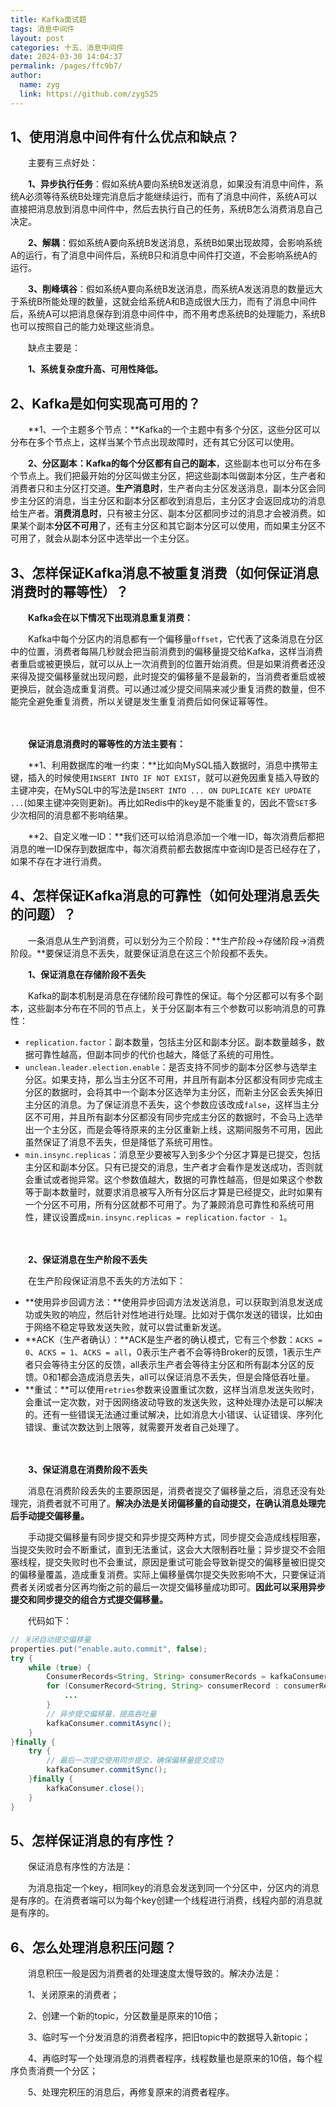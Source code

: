 ```yaml
---
title: Kafka面试题
tags: 消息中间件
layout: post
categories: 十五、消息中间件
date: 2024-03-30 14:04:37
permalink: /pages/ffc9b7/
author: 
  name: zyg
  link: https://github.com/zyg525
---
```




## 1、使用消息中间件有什么优点和缺点？

　　主要有三点好处：

　　**1、异步执行任务**：假如系统A要向系统B发送消息，如果没有消息中间件，系统A必须等待系统B处理完消息后才能继续运行，而有了消息中间件，系统A可以直接把消息放到消息中间件中，然后去执行自己的任务，系统B怎么消费消息自己决定。

　　**2、解耦**：假如系统A要向系统B发送消息，系统B如果出现故障，会影响系统A的运行，有了消息中间件后，系统B只和消息中间件打交道，不会影响系统A的运行。

　　**3、削峰填谷**：假如系统A要向系统B发送消息，而系统A发送消息的数量远大于系统B所能处理的数量，这就会给系统A和B造成很大压力，而有了消息中间件后，系统A可以把消息保存到消息中间件中，而不用考虑系统B的处理能力，系统B也可以按照自己的能力处理这些消息。

　　缺点主要是：

　　**1、系统复杂度升高、可用性降低。**

## 2、Kafka是如何实现高可用的？

　　**1、一个主题多个节点：**Kafka的一个主题中有多个分区，这些分区可以分布在多个节点上，这样当某个节点出现故障时，还有其它分区可以使用。

　　**2、分区副本：**Kafka的每个分区都有自己的**副本**，这些副本也可以分布在多个节点上。我们把最开始的分区叫做主分区，把这些副本叫做副本分区，生产者和消费者只和主分区打交道。**生产消息时**，生产者向主分区发送消息，副本分区会同步主分区的消息，当主分区和副本分区都收到消息后，主分区才会返回成功的消息给生产者。**消费消息时**，只有被主分区、副本分区都同步过的消息才会被消费。如果某个副本**分区不可用**了，还有主分区和其它副本分区可以使用，而如果主分区不可用了，就会从副本分区中选举出一个主分区。

## 3、怎样保证Kafka消息不被重复消费（如何保证消息消费时的幂等性）？

　　**Kafka会在以下情况下出现消息重复消费：**

　　Kafka中每个分区内的消息都有一个偏移量`offset`，它代表了这条消息在分区中的位置，消费者每隔几秒就会把当前消费到的偏移量提交给Kafka，这样当消费者重启或被更换后，就可以从上一次消费到的位置开始消费。但是如果消费者还没来得及提交偏移量就出现问题，此时提交的偏移量不是最新的，当消费者重启或被更换后，就会造成重复消费。可以通过减少提交间隔来减少重复消费的数量，但不能完全避免重复消费，所以关键是发生重复消费后如何保证幂等性。

　

　　**保证消息消费时的幂等性的方法主要有：**

　　**1、利用数据库的唯一约束：**比如向MySQL插入数据时，消息中携带主键，插入的时候使用`INSERT INTO IF NOT EXIST`，就可以避免因重复插入导致的主键冲突，在MySQL中的写法是`INSERT INTO ... ON DUPLICATE KEY UPDATE ...`(如果主键冲突则更新)。再比如Redis中的key是不能重复的，因此不管`SET`多少次相同的消息都不影响结果。

　　**2、自定义唯一ID：**我们还可以给消息添加一个唯一ID，每次消费后都把消息的唯一ID保存到数据库中，每次消费前都去数据库中查询ID是否已经存在了，如果不存在才进行消费。

## 4、怎样保证Kafka消息的可靠性（如何处理消息丢失的问题）？

　　一条消息从生产到消费，可以划分为三个阶段：**生产阶段->存储阶段->消费阶段。**要保证消息不丢失，就要保证消息在这三个阶段都不丢失。

　　**1、保证消息在存储阶段不丢失**

　　Kafka的副本机制是消息在存储阶段可靠性的保证。每个分区都可以有多个副本，这些副本分布在不同的节点上，关于分区副本有三个参数可以影响消息的可靠性：

- `replication.factor`：副本数量，包括主分区和副本分区。副本数量越多，数据可靠性越高，但副本同步的代价也越大，降低了系统的可用性。
- `unclean.leader.election.enable`：是否支持不同步的副本分区参与选举主分区。如果支持，那么当主分区不可用，并且所有副本分区都没有同步完成主分区的数据时，会将其中一个副本分区选举为主分区，而新主分区会丢失掉旧主分区的消息。为了保证消息不丢失，这个参数应该改成`false`，这样当主分区不可用，并且所有副本分区都没有同步完成主分区的数据时，不会马上选举出一个主分区，而是会等待原来的主分区重新上线，这期间服务不可用，因此虽然保证了消息不丢失，但是降低了系统可用性。
- `min.insync.replicas`：消息至少要被写入到多少个分区才算是已提交，包括主分区和副本分区。只有已提交的消息，生产者才会看作是发送成功，否则就会重试或者抛异常。这个参数值越大，数据的可靠性越高，但是如果这个参数等于副本数量时，就要求消息被写入所有分区后才算是已经提交，此时如果有一个分区不可用，所有分区就都不可用了。为了兼顾消息可靠性和系统可用性，建议设置成`min.insync.replicas = replication.factor - 1`。

　

　　**2、保证消息在生产阶段不丢失**

　　在生产阶段保证消息不丢失的方法如下：

- **使用异步回调方法：**使用异步回调方法发送消息，可以获取到消息发送成功或失败的响应，然后针对性地进行处理。比如对于偶尔发送的错误，比如由于网络不稳定导致发送失败，就可以尝试重新发送。
- **ACK（生产者确认）：**ACK是生产者的确认模式，它有三个参数：`ACKS = 0`、`ACKS = 1`、`ACKS = all`，0表示生产者不会等待Broker的反馈，1表示生产者只会等待主分区的反馈，all表示生产者会等待主分区和所有副本分区的反馈。0和1都会造成消息丢失，all可以保证消息不丢失，但是会降低吞吐量。
- **重试：**可以使用`retries`参数来设置重试次数，这样当消息发送失败时，会重试一定次数，对于因网络波动导致的发送失败，这种处理办法是可以解决的。还有一些错误无法通过重试解决，比如消息大小错误、认证错误、序列化错误、重试次数达到上限等，就需要开发者自己处理了。

　

　　**3、保证消息在消费阶段不丢失**

　　消息在消费阶段丢失的主要原因是，消费者提交了偏移量之后，消息还没有处理完，消费者就不可用了。**解决办法是关闭偏移量的自动提交，在确认消息处理完后手动提交偏移量。**

　　手动提交偏移量有同步提交和异步提交两种方式，同步提交会造成线程阻塞，当提交失败时会不断重试，直到无法重试，这会大大限制吞吐量；异步提交不会阻塞线程，提交失败时也不会重试，原因是重试可能会导致新提交的偏移量被旧提交的偏移量覆盖，造成重复消费。实际上偏移量偶尔提交失败影响不大，只要保证消费者关闭或者分区再均衡之前的最后一次提交偏移量成功即可。**因此可以采用异步提交和同步提交的组合方式提交偏移量。**

　　代码如下：

```java
// 关闭自动提交偏移量
properties.put("enable.auto.commit", false);
try {
    while (true) {
        ConsumerRecords<String, String> consumerRecords = kafkaConsumer.poll(100);
        for (ConsumerRecord<String, String> consumerRecord : consumerRecords) {
            ...
        }
        // 异步提交偏移量，提高吞吐量
        kafkaConsumer.commitAsync();
    }
}finally {
    try {
        // 最后一次提交使用同步提交，确保偏移量提交成功
        kafkaConsumer.commitSync();
    }finally {
        kafkaConsumer.close();
    }
}
```

## 5、怎样保证消息的有序性？

　　保证消息有序性的方法是：

　　为消息指定一个key，相同key的消息会发送到同一个分区中，分区内的消息是有序的。在消费者端可以为每个key创建一个线程进行消费，线程内部的消息就是有序的。

## 6、怎么处理消息积压问题？

　　消息积压一般是因为消费者的处理速度太慢导致的。解决办法是：

　　1、关闭原来的消费者；

　　2、创建一个新的topic，分区数量是原来的10倍；

　　3、临时写一个分发消息的消费者程序，把旧topic中的数据导入新topic；

　　4、再临时写一个处理消息的消费者程序，线程数量也是原来的10倍，每个程序负责消费一个分区；

　　5、处理完积压的消息后，再修复原来的消费者程序。




